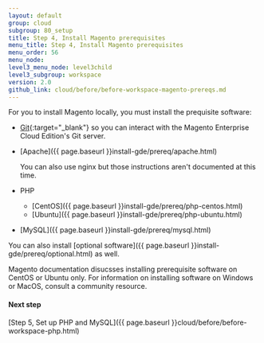 ```yaml
---
layout: default
group: cloud
subgroup: 80_setup
title: Step 4, Install Magento prerequisites
menu_title: Step 4, Install Magento prerequisites
menu_order: 56
menu_node: 
level3_menu_node: level3child
level3_subgroup: workspace
version: 2.0
github_link: cloud/before/before-workspace-magento-prereqs.md
---
```


For you to install Magento locally, you must install the prequisite software:

*	[Git](https://git-scm.com/book/en/v2/Getting-Started-Installing-Git){:target="_blank"} so you can interact with the Magento Enterprise Cloud Edition's Git server.
*	[Apache]({{ page.baseurl }}install-gde/prereq/apache.html)

	You can also use nginx but those instructions aren't documented at this time.
*	PHP

	*	[CentOS]({{ page.baseurl }}install-gde/prereq/php-centos.html)
	*	[Ubuntu]({{ page.baseurl }}install-gde/prereq/php-ubuntu.html)
*	[MySQL]({{ page.baseurl }}install-gde/prereq/mysql.html)

You can also install [optional software]({{ page.baseurl }}install-gde/prereq/optional.html) as well.

<div class="bs-callout bs-callout-info" id="info" markdown="1">
Magento documentation disucsses installing prerequisite software on CentOS or Ubuntu only. For information on installing software on Windows or MacOS, consult a community resource.
</div>

#### Next step
[Step 5, Set up PHP and MySQL]({{ page.baseurl }}cloud/before/before-workspace-php.html)